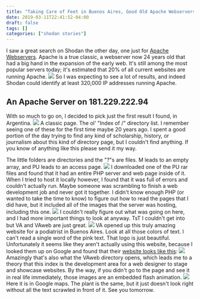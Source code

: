 ```yaml
---
title: "Taking Care of Feet in Buenos Aires, Good Old Apache Webservers, and the Forgotten History of the Directory Index"
date: 2019-03-11T22:41:52-04:00
draft: false
tags: []
categories: ["shodan stories"]
---
```


I saw a great search on Shodan the other day, one just for [Apache Webservers](https://en.wikipedia.org/wiki/Apache_HTTP_Server). Apache is a true classic, a webserver now 24 years old that had a big hand in the expansion of the early web. It's still among the most popular servers today; it's estimated that 20% of all current websites are running Apache.
[![](https://news.netcraft.com/wp-content/uploads/2018/12/wpid-wss-share.png)](https://news.netcraft.com/archives/2019/01/24/january-2019-web-server-survey.html)
So I was expecting to see a lot of results, and indeed Shodan could identify at least 320,000 IP addresses running Apache.
## An Apache Server on 181.229.222.94
With so much to go on, I decided to pick just the first result I found, in Argentina.
![](/images/100Days/Day67/firstlook.png)
A classic page. The ol' "Index of /" directory list. I remember seeing one of these for the first time maybe 20 years ago. I spent a good portion of the day trying to find any kind of scholarship, history, or journalism about this kind of directory page, but I couldn't find anything. If you know of anything like this please send it my way.

The little folders are directories and the "?"s are files. M leads to an empty array, and PU leads to an access page.
![](/images/100Days/Day67/access.png)
I downloaded one of the PU rar files and found that it had an entire PHP server and web page inside of it. When I tried to host it locally however, I found that it was full of errors and couldn't actually run. Maybe someone was scrambling to finish a web development job and never got it together. I didn't know enough PHP (or wanted to take the time to know) to figure out how to read the pages that I did have, but it included all of the images that the server was hosting, including this one.
![](/images/100Days/Day67/Fondo8.jpg)
I couldn't really figure out what was going on here, and I had more important things to look at anyway. TsT I couldn't get into but VA and VAweb are just great.
![](/images/100Days/Day67/VA.png)
VA opened up this truly amazing website for a podiatrist in Buenos Aires. Look at all those colors of text. I can't read a single word of the pink text. That logo is just beautiful. Unfortunately it seems like they aren't actually using this website, because I looked them up on Google and found that their [website looks like this](http://www.viviana-arias.com/):
![](/images/100Days/Day67/VAReal.png)
Amazingly that's also what the VAweb directory opens, which leads me to a theory that this index is the development area for a web designer to stage and showcase websites. By the way, if you didn't go to the page and see it in real life immediately, those images are an embedded flash animation.
![](/images/100Days/Day67/maps2.png)
Here it is in Google maps. The plant is the same, but it just doesn't look right without all the text scrawled in front of it. See you tomorrow.
